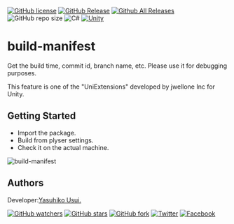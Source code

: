 [![GitHub license](https://img.shields.io/github/license/jwellone/build-manifest.svg?style=plastic)](https://github.com/jwellone/build-manifest/blob/main/LICENSE)
[![GitHub Release](https://img.shields.io/github/v/release/jwellone/build-manifest.svg?style=plastic)](https://GitHub.com/jwellone/build-manifest/releases/latest)
[![Github All Releases](https://img.shields.io/github/downloads/jwellone/build-manifest/total?color=blue&style=plastic)](https://GitHub.com/jwellone/build-manifest/releases)
![GitHub repo size](https://img.shields.io/github/repo-size/jwellone/build-manifest?label=size&style=plastic)
![C#](https://img.shields.io/badge/C%23-239120?logo=c-sharp&style=plastic)
[![Unity](https://img.shields.io/badge/Unity-100000?logo=unity&style=plastic)](https://unity.com)


# build-manifest
Get the build time, commit id, branch name, etc.
Please use it for debugging purposes.

This feature is one of the "UniExtensions" developed by jwellone Inc for Unity.

## Getting Started
- Import the package.
- Build from plyser settings.
- Check it on the actual machine.

![build-manifest](https://user-images.githubusercontent.com/85072161/129990509-c6b487c4-c580-4e38-b2ad-f9edf94ca647.png)

## Authors
Developer:[Yasuhiko Usui.](https://github.com/UsuiYasuhiko-jw1)

[![GitHub watchers](https://img.shields.io/github/watchers/jwellone/build-manifest.svg?style=social&label=Watch)](https://GitHub.com/jwellone/build-manifest/watchers/)
[![GitHub stars](https://img.shields.io/github/stars/jwellone/build-manifest.svg?style=social&label=Stars)](https://GitHub.com/jwellone/build-manifest/stargazers)
[![GitHub fork](https://img.shields.io/github/forks/jwellone/build-manifest.svg?style=social&label=Fork)](https://GitHub.com/jwellone/build-manifest/network/members)
[![Twitter](https://img.shields.io/twitter/follow/jwellone?label=Twitter&logo=twitter&style=social)](http://twitter.com/jwellone)
[![Facebook](https://img.shields.io/badge/Facebook-1877F2?style=for-the-badge&logo=facebook&logoColor=white&style=plastic)](https://www.facebook.com/jwellone)
